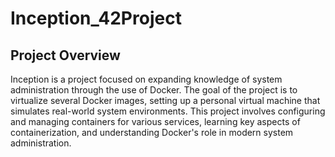 # Inception_42Project

## Project Overview

Inception is a project focused on expanding knowledge of system administration through the use of Docker. The goal of the project is to virtualize several Docker images, setting up a personal virtual machine that simulates real-world system environments. This project involves configuring and managing containers for various services, learning key aspects of containerization, and understanding Docker's role in modern system administration.
